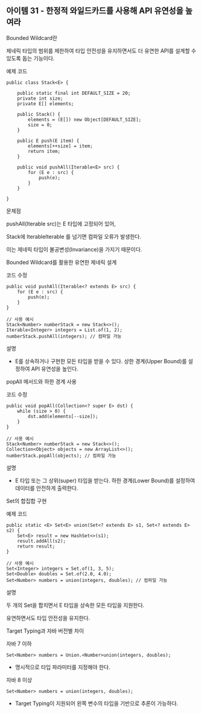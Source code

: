 ## 아이템 31 - 한정적 와일드카드를 사용해 API 유연성을 높여라

Bounded Wildcard란

제네릭 타입의 범위를 제한하여 타입 안전성을 유지하면서도 더 유연한 API를 설계할 수 있도록 돕는 기능이다.

예제 코드

```
public class Stack<E> {
    
    public static final int DEFAULT_SIZE = 20;
    private int size;
    private E[] elements;

    public Stack() {
        elements = (E[]) new Object[DEFAULT_SIZE];
        size = 0;
    }

    public E push(E item) {
        elements[++size] = item;
        return item;
    }

    public void pushAll(Iterable<E> src) {
        for (E e : src) {
            push(e);
        }
    }
    
}
```

문제점

pushAll(Iterable<E> src)는 E 타입에 고정되어 있어,

Stack<Number>에 Iterable<Integer>Iterable <Integer>를 넘기면 컴파일 오류가 발생한다.

이는 제네릭 타입이 불공변성(Invariance)을 가지기 때문이다.

Bounded Wildcard를 활용한 유연한 제네릭 설계

코드 수정

```
public void pushAll(Iterable<? extends E> src) {
    for (E e : src) {
        push(e);
    }
}

// 사용 예시
Stack<Number> numberStack = new Stack<>();
Iterable<Integer> integers = List.of(1, 2);
numberStack.pushAll(integers); // 컴파일 가능
```

설명

-   <? extends E>  
    E를 상속하거나 구현한 모든 타입을 받을 수 있다.  
    상한 경계(Upper Bound)를 설정하여 API 유연성을 높인다.

popAll 메서드와 하한 경계 사용

코드 수정

```
public void popAll(Collection<? super E> dst) {
    while (size > 0) {
        dst.add(elements[--size]);
    }
}

// 사용 예시
Stack<Number> numberStack = new Stack<>();
Collection<Object> objects = new ArrayList<>();
numberStack.popAll(objects); // 컴파일 가능
```

설명

-   <? super E>  
    E 타입 또는 그 상위(super) 타입을 받는다.  
    하한 경계(Lower Bound)를 설정하여 데이터를 안전하게 출력한다.

Set의 합집합 구현

예제 코드

```
public static <E> Set<E> union(Set<? extends E> s1, Set<? extends E> s2) {
    Set<E> result = new HashSet<>(s1);
    result.addAll(s2);
    return result;
}

// 사용 예시
Set<Integer> integers = Set.of(1, 3, 5);
Set<Double> doubles = Set.of(2.0, 4.0);
Set<Number> numbers = union(integers, doubles); // 컴파일 가능
```

설명

두 개의 Set을 합치면서 E 타입을 상속한 모든 타입을 지원한다.

유연하면서도 타입 안전성을 유지한다.

Target Typing과 자바 버전별 차이

자바 7 이하

```
Set<Number> numbers = Union.<Number>union(integers, doubles);
```

-   명시적으로 타입 파라미터를 지정해야 한다.

자바 8 이상

```
Set<Number> numbers = union(integers, doubles);
```

-   Target Typing이 지원되어 왼쪽 변수의 타입을 기반으로 추론이 가능하다.